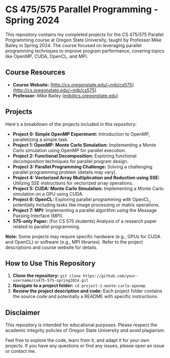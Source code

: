 # CS 475/575 Parallel Programming - Spring 2024

This repository contains my completed projects for the CS 475/575 Parallel Programming course at Oregon State University, taught by Professor Mike Bailey in Spring 2024. The course focused on leveraging parallel programming techniques to improve program performance, covering topics like OpenMP, CUDA, OpenCL, and MPI.

## Course Resources

* **Course Website:** [http://cs.oregonstate.edu/~mjb/cs575](http://cs.oregonstate.edu/~mjb/cs575)
* **Professor:** Mike Bailey (mjb@cs.oregonstate.edu)

## Projects

Here's a breakdown of the projects included in this repository:

* **Project 0: Simple OpenMP Experiment:** Introduction to OpenMP, parallelizing a simple task.
* **Project 1: OpenMP: Monte Carlo Simulation:** Implementing a Monte Carlo simulation using OpenMP for parallel execution.
* **Project 2: Functional Decomposition:** Exploring functional decomposition techniques for parallel program design.
* **Project 3: Parallel Programming Challenge:** Solving a challenging parallel programming problem (details may vary).
* **Project 4: Vectorized Array Multiplication and Reduction using SSE:** Utilizing SSE instructions for vectorized array operations.
* **Project 5: CUDA: Monte Carlo Simulation:** Implementing a Monte Carlo simulation on a GPU using CUDA.
* **Project 6: OpenCL:** Exploring parallel programming with OpenCL, potentially including tasks like image processing or matrix operations.
* **Project 7: MPI:** Implementing a parallel algorithm using the Message Passing Interface (MPI).
* **575-only Paper:** (For CS 575 students) Analysis of a research paper related to parallel programming.

**Note:** Some projects may require specific hardware (e.g., GPUs for CUDA and OpenCL) or software (e.g., MPI libraries). Refer to the project descriptions and course website for details.

## How to Use This Repository

1. **Clone the repository:** `git clone https://github.com/your-username/cs475-575-spring2024.git`
2. **Navigate to a project folder:** `cd project-1-monte-carlo-openmp`
3. **Review the project description and code:** Each project folder contains the source code and potentially a README with specific instructions.

## Disclaimer

This repository is intended for educational purposes. Please respect the academic integrity policies of Oregon State University and avoid plagiarism.

Feel free to explore the code, learn from it, and adapt it for your own projects. If you have any questions or find any issues, please open an issue or contact me.
